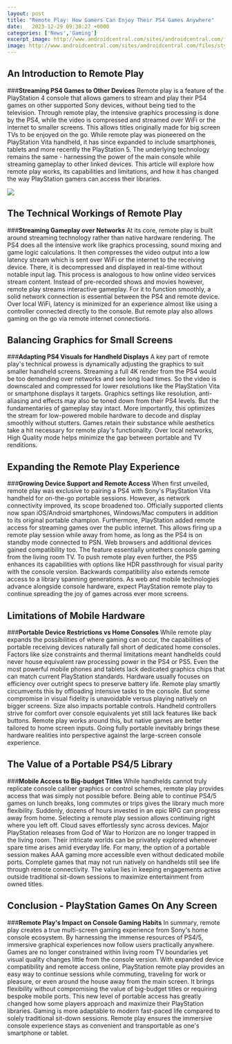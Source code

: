 ```yaml
---
layout: post
title: "Remote Play: How Gamers Can Enjoy Their PS4 Games Anywhere"
date:   2023-12-29 09:38:27 +0000
categories: ['News','Gaming']
excerpt_image: http://www.androidcentral.com/sites/androidcentral.com/files/styles/xlarge/public/article_images/2016/03/sony-xperia-z5-remote-play.jpg?itok=WRMcAaPb
image: http://www.androidcentral.com/sites/androidcentral.com/files/styles/xlarge/public/article_images/2016/03/sony-xperia-z5-remote-play.jpg?itok=WRMcAaPb
---
```


##  An Introduction to Remote Play
###**Streaming PS4 Games to Other Devices**
Remote play is a feature of the PlayStation 4 console that allows gamers to stream and play their PS4 games on other supported Sony devices, without being tied to the television. Through remote play, the intensive graphics processing is done by the PS4, while the video is compressed and streamed over WiFi or the internet to smaller screens. This allows titles originally made for big screen TVs to be enjoyed on the go. 
While remote play was pioneered on the PlayStation Vita handheld, it has since expanded to include smartphones, tablets and more recently the PlayStation 5. The underlying technology remains the same - harnessing the power of the main console while streaming gameplay to other linked devices. This article will explore how remote play works, its capabilities and limitations, and how it has changed the way PlayStation gamers can access their libraries.

![](https://d.ibtimes.co.uk/en/full/1505588/ps4-remote-play-pc.jpg?w=400)
##  The Technical Workings of Remote Play  
###**Streaming Gameplay over Networks**
At its core, remote play is built around streaming technology rather than native hardware rendering. The PS4 does all the intensive work like graphics processing, sound mixing and game logic calculations. It then compresses the video output into a low latency stream which is sent over WiFi or the internet to the receiving device. There, it is decompressed and displayed in real-time without notable input lag. 
This process is analogous to how online video services stream content. Instead of pre-recorded shows and movies however, remote play streams interactive gameplay. For it to function smoothly, a solid network connection is essential between the PS4 and remote device. Over local WiFi, latency is minimized for an experience almost like using a controller connected directly to the console. But remote play also allows gaming on the go via remote internet connections.
##  Balancing Graphics for Small Screens
###**Adapting PS4 Visuals for Handheld Displays** 
A key part of remote play's technical prowess is dynamically adjusting the graphics to suit smaller handheld screens. Streaming a full 4K render from the PS4 would be too demanding over networks and see long load times. So the video is downscaled and compressed for lower resolutions like the PlayStation Vita or smartphone displays it targets. 
Graphics settings like resolution, anti-aliasing and effects may also be toned down from their PS4 levels. But the fundamentaries of gameplay stay intact. More importantly, this optimizes the stream for low-powered mobile hardware to decode and display smoothly without stutters. Games retain their substance while aesthetics take a hit necessary for remote play's functionality. Over local networks, High Quality mode helps minimize the gap between portable and TV renditions.
##  Expanding the Remote Play Experience
###**Growing Device Support and Remote Access**
When first unveiled, remote play was exclusive to pairing a PS4 with Sony's PlayStation Vita handheld for on-the-go portable sessions. However, as network connectivity improved, its scope broadened too. Officially supported clients now span iOS/Android smartphones, Windows/Mac computers in addition to its original portable champion. 
Furthermore, PlayStation added remote access for streaming games over the public internet. This allows firing up a remote play session while away from home, as long as the PS4 is on standby mode connected to PSN. Web browsers and additional devices gained compatibility too. The feature essentially untethers console gaming from the living room TV.
To push remote play even further, the PS5 enhances its capabilities with options like HDR passthrough for visual parity with the console version. Backwards compatibility also extends remote access to a library spanning generations. As web and mobile technologies advance alongside console hardware, expect PlayStation remote play to continue spreading the joy of games across ever more screens.
##  Limitations of Mobile Hardware  
###**Portable Device Restrictions vs Home Consoles**
While remote play expands the possibilities of where gaming can occur, the capabilities of portable receiving devices naturally fall short of dedicated home consoles. Factors like size constraints and thermal limitations meant handhelds could never house equivalent raw processing power in the PS4 or PS5. 
Even the most powerful mobile phones and tablets lack dedicated graphics chips that can match current PlayStation standards. Hardware usually focuses on efficiency over outright specs to preserve battery life. Remote play smartly circumvents this by offloading intensive tasks to the console. But some compromise in visual fidelity is unavoidable versus playing natively on bigger screens.
Size also impacts portable controls. Handheld controllers strive for comfort over console equivalents yet still lack features like back buttons. Remote play works around this, but native games are better tailored to home screen inputs. Going fully portable inevitably brings these hardware realities into perspective against the large-screen console experience.
##  The Value of a Portable PS4/5 Library   
###**Mobile Access to Big-budget Titles**
While handhelds cannot truly replicate console caliber graphics or control schemes, remote play provides access that was simply not possible before. Being able to continue PS4/5 games on lunch breaks, long commutes or trips gives the library much more flexibility. Suddenly, dozens of hours invested in an epic RPG can progress away from home. 
Selecting a remote play session allows continuing right where you left off. Cloud saves effortlessly sync across devices. Major PlayStation releases from God of War to Horizon are no longer trapped in the living room. Their intricate worlds can be privately explored whenever spare time arises amid everyday life. 
For many, the option of a portable session makes AAA gaming more accessible even without dedicated mobile ports. Complete games that may not run natively on handhelds still see life through remote connectivity. The value lies in keeping engagements active outside traditional sit-down sessions to maximize entertainment from owned titles.
##  Conclusion - PlayStation Games On Any Screen
###**Remote Play's Impact on Console Gaming Habits** 
In summary, remote play creates a true multi-screen gaming experience from Sony's home console ecosystem. By harnessing the immense resources of PS4/5, immersive graphical experiences now follow users practically anywhere. Games are no longer constrained within living room TV boundaries yet visual quality changes little from the console version. 
With expanded device compatibility and remote access online, PlayStation remote play provides an easy way to continue sessions while commuting, traveling for work or pleasure, or even around the house away from the main screen. It brings flexibility without compromising the value of big-budget titles or requiring bespoke mobile ports. 
This new level of portable access has greatly changed how some players approach and maximize their PlayStation libraries. Gaming is more adaptable to modern fast-paced life compared to solely traditional sit-down sessions. Remote play ensures the immersive console experience stays as convenient and transportable as one's smartphone or tablet.